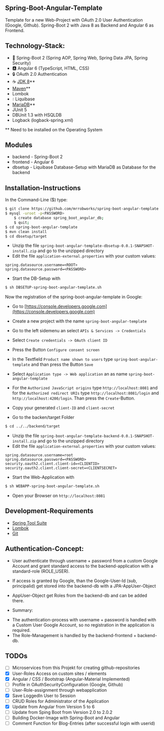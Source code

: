 Spring-Boot-Angular-Template
----------------------------
Template for a new Web-Project with OAuth 2.0 User Authentication (Google, Github). Spring-Boot 2 with Java 8 as Backend and Angular 6 as Frontend.

Technology-Stack:
-----------------
* :leaves: Spring-Boot 2 (Spring AOP, Spring Web, Spring Data JPA, Spring Security)
* :a: Angular 6 (TypeScript, HTML, CSS)
* :lock: OAuth 2.0 Authentication
* :coffee: [JDK 8](http://www.oracle.com/technetwork/java/javase/downloads/jdk8-downloads-2133151.html)**
* [Maven](https://maven.apache.org/download.cgi)**
* Lombok
* :droplet: Liquibase
* [MariaDB](https://mariadb.org/download/)**
* JUnit 5
* DBUnit 1.3 with HSQLDB
* Logback (logback-spring.xml)

** Need to be installed on the Operating System

Modules
-------
* backend - Spring-Boot 2
* frontend - Angular 6
* dbsetup - Liquibase Database-Setup with MariaDB as Database for the backend

Installation-Instructions
-------------------------
In the Command-Line ($) type:

```bash
$ git clone https://github.com/mrrobworks/spring-boot-angular-template.git
$ mysql -uroot -p<PASSWORD>
	$ create database spring_boot_angular_db;
	$ quit;
$ cd spring-boot-angular-template
$ mvn clean install
$ cd dbsetup/target
```

* Unzip the file `spring-boot-angular-template-dbsetup-0.0.1-SNAPSHOT-install.zip` and go to the unzipped directory
* Edit the file `application-external.properties` with your custom values:

```properties
spring.datasource.username=<ROOT>
spring.datasource.password=<PASSWORD>
```

* Start the DB-Setup with

```bash
$ sh DBSETUP-spring-boot-angular-template.sh
```

Now the registration of the spring-boot-angular-template in Google:
* Go to [https://console.developers.google.com](https://console.developers.google.com)
* Create a new project with the name `spring-boot-angular-template`
* Go to the left sidemenu an select `APIs & Services -> Credentials`
* Select `Create credentials -> OAuth client ID`
* Press the Button `Configure consent screen`
* In the Textfield `Product name shown to users` type `spring-boot-angular-template` and than press the Button `Save`
* Select `Application type -> Web application` an as name `spring-boot-angular-template` 
* For the `Authorized JavaScript origins` type `http://localhost:8081` and for the `Authorized redirect URIs` type `http://localhost:8081/login` and `http://localhost:4200/login`. Than press the `Create`-Button.
* Copy your generated `client-ID` and `client-secret`

* Go to the backen/target Folder

```bash
$ cd ../../backend/target
```

* Unzip the file `spring-boot-angular-template-backend-0.0.1-SNAPSHOT-install.zip` and go to the unzipped directory
* Edit the file `application-external.properties` with your custom values:

```properties
spring.datasource.username=root
spring.datasource.password=<PASSWORD>
security.oauth2.client.client-id=<CLIENTID> 
security.oauth2.client.client-secret=<CLIENTSECRET>
```

* Start the Web-Application with

```bash
$ sh WEBAPP-spring-boot-angular-template.sh
```

* Open your Browser on `http://localhost:8081`

Development-Requirements
------------------------
* [Spring Tool Suite](https://spring.io/tools/sts/all)
* [Lombok](https://projectlombok.org/download)
* [Git](https://git-scm.com/downloads)

Authentication-Concept:
-----------------------
* User authenticate through username + password from a custom Google
Account and grant standard access to the backend-application with a
standard-role (ROLE_USER).

* If access is granted by Google, than the Google-User-Id (sub,
principalid) get stored into the backend-db with a
JPA-AppUser-Object

* AppUser-Object get Roles from the backend-db and can be added
there.

* Summary:
- The authentication-process with username + password is handled with a
Custom User Google Account, so no registration in the application is
required.
- The Role-Management is handled by the backend-frontend + backend-db.

TODOs
-----
- [ ] Microservices from this Projekt for creating github-repositories
- [x] User-Roles Access on custom sites / elements
- [x] Angular / CSS / Bootstrap (Angular-Material Implemented)
- [ ] Profile in OAuthSecurityConfiguration (Google, Github)
- [ ] User-Role-assignment through webapplication
- [x] Save LoggedIn User to Session
- [ ] CRUD Roles for Administrator of the Application
- [x] Update from Angular from Version 5 to 6
- [ ] Update from Sping Boot from Version 2.0 to 2.0.2
- [ ] Building Docker-Image with Spring-Boot and Angular
- [ ] Comment Function for Blog-Entries (after successful login with userid)